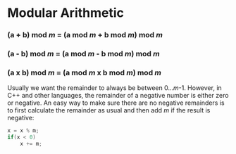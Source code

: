 # Modular Arithmetic

### (a + b) mod *m* = (a mod *m* + b mod *m*) mod *m*

### (a - b) mod *m* = (a mod *m* - b mod *m*) mod *m*

### (a x b) mod *m* = (a mod *m* x b mod *m*) mod *m*

Usually we want the remainder to always be between 0...*m*-1. However, in C++ and other languages, the remainder of a negative number is either zero or negative. An easy way to make sure there are no negative remainders is to first calculate the remainder as usual and then add *m* if the result is negative:

```cpp
x = x % m;
if(x < 0)
    x += m;